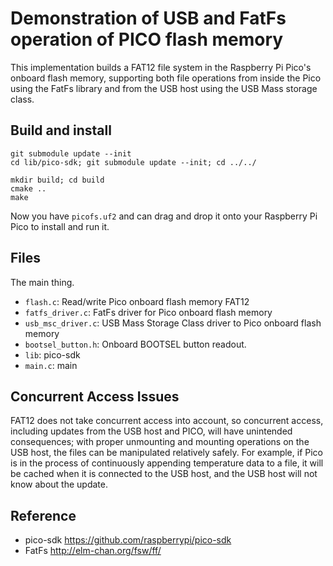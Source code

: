 # Demonstration of USB and FatFs operation of PICO flash memory

This implementation builds a FAT12 file system in the Raspberry Pi Pico's onboard
flash memory, supporting both file operations from inside the Pico using the FatFs
library and from the USB host using the USB Mass storage class.

## Build and install

```
git submodule update --init
cd lib/pico-sdk; git submodule update --init; cd ../../

mkdir build; cd build
cmake ..
make
```

Now you have `picofs.uf2` and can drag and drop it onto your Raspberry Pi Pico to
install and run it.

## Files

The main thing.

- `flash.c`:          Read/write Pico onboard flash memory FAT12
- `fatfs_driver.c`:   FatFs driver for Pico onboard flash memory
- `usb_msc_driver.c`: USB Mass Storage Class driver to Pico onboard flash memory
- `bootsel_button.h`: Onboard BOOTSEL button readout.
- `lib`:              pico-sdk
- `main.c`:           main

## Concurrent Access Issues

FAT12 does not take concurrent access into account, so concurrent access, including
updates from the USB host and PICO, will have unintended consequences; with proper
unmounting and mounting operations on the USB host, the files can be manipulated
relatively safely.
For example, if Pico is in the process of continuously appending temperature data to
a file, it will be cached when it is connected to the USB host, and the USB host
will not know about the update.

## Reference

- pico-sdk https://github.com/raspberrypi/pico-sdk
- FatFs http://elm-chan.org/fsw/ff/
